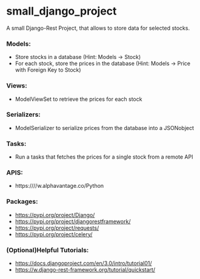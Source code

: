 # small_django_project

A small Django-Rest Project, that allows to store data for selected stocks.

### Models:
  - Store stocks in a database (Hint: Models → Stock)
  - For each stock, store the prices in the database (Hint: Models → Price with Foreign Key to Stock)
  
### Views:
  - ModelViewSet to retrieve the prices for each stock
  
### Serializers:
  - ModelSerializer to serialize prices from the database into a JSONobject
 
### Tasks:
  - Run a tasks that fetches the prices for a single stock from a remote API
 
 
### APIS:
  - https:////w.alphavantage.co/Python 
  
### Packages:
  - https://pypi.org/project/Django/
  - https://pypi.org/project/djangorestframework/
  - https://pypi.org/project/requests/
  - https://pypi.org/project/celery/ 
  
### (Optional)Helpful Tutorials:
  - https://docs.djangoproject.com/en/3.0/intro/tutorial01/
  - https://w.django-rest-framework.org/tutorial/quickstart/
